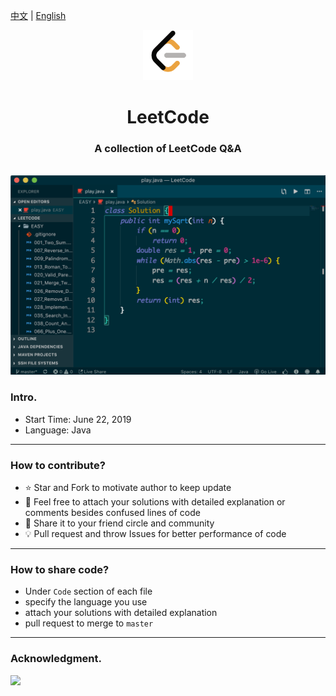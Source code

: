 [中文](README_CN.md) | [English](README_EN.md)

<div align="center">
  <a href="">
    <img src="logo.png"  width="80px" height="80px">
  </a>
  <h1 align="center">
    LeetCode
  </h1>
  <h3 align="center">
    A collection of LeetCode Q&A
  </h3>

</div>

<br />

<div align="center" height="200px" width="200px">
  <img src="ss.png">

</div>

### Intro.

- Start Time: June 22, 2019
- Language: Java

---

### How to contribute?

- :star: Star and Fork to motivate author to keep update
- :hammer: Feel free to attach your solutions with detailed explanation or comments besides confused lines of code
- :tada: Share it to your friend circle and community
- :bulb: Pull request and throw Issues for better performance of code

---

### How to share code?

- Under `Code` section of each file
- specify the language you use
- attach your solutions with detailed explanation
- pull request to merge to `master`

---

### Acknowledgment.

<a href="https://github.com/Mint-io">
    <img src="https://avatars1.githubusercontent.com/u/52114394?s=400&v=4" width="30px">
</a> 
